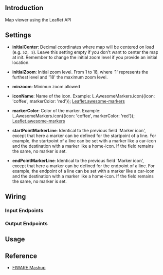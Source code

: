 ## Introduction

Map viewer using the Leaflet API

## Settings

- **initialCenter**: Decimal coordinates where map will be centered on load (e.g. `52, 5`). 
Leave this setting empty if you don't want to center the map at init. Remember to change the initial zoom level if you provide an initial location.

- **initialZoom**: Initial zoom level. From 1 to 18, where '1' represents the furthest level and '18' the maximum zoom level.

- **minzoom**: Minimun zoom allowed

- **iconName**: Name of the icon. Example: L.AwesomeMarkers.icon({icon: 'coffee', markerColor: 'red'}); [Leaflet.awesome-markers](https://github.com/lvoogdt/Leaflet.awesome-markers)

- **markerColor**: Color of the marker. Example: L.AwesomeMarkers.icon({icon: 'coffee', markerColor: 'red'}); [Leaflet.awesome-markers](https://github.com/lvoogdt/Leaflet.awesome-markers)

- **startPointMarkerLine**: Identical to the previous field 'Marker icon', except that here a marker can be defined for the startpoint of a line.
For example, the startpoint of a line can be set with a marker like a car-icon and the destination with a marker like a home-icon. 
If the field remains the same, no marker is set.

- **endPointMarkerLine**: Identical to the previous field 'Marker icon', except that here a marker can be defined for the endpoint of a line. 
For example, the endpoint of a line can be set with a marker like a car-icon and the destination with a marker like a home-icon. 
If the field remains the same, no marker is set.


## Wiring

### Input Endpoints

### Output Endpoints

## Usage

## Reference

- [FIWARE Mashup](https://mashup.lab.fiware.org/)
